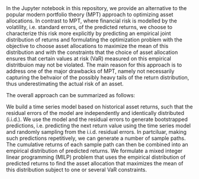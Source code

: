 ##  
In the Jupyter notebook in this repository, we provide an alternative to the popular modern portfolio theory (MPT) approach to optimizing asset allocations. In contrast to MPT, where financial risk is modelled by the volatility, i.e. standard errors, of the predicted returns, we choose to characterize this risk more explicitly by predicting an empirical joint distribution of returns and formulating the optimization problem with the objective to choose asset allocations to maximize the mean of this distribution and with the constraints that the choice of asset allocation ensures that certain values at risk (VaR) measured on this empirical distritbuion may not be violated. The main reason for this approach is to address one of the major drawbacks of MPT, namely not necessarily capturing the behvaior of the possibly heavy tails of the return distribution, thus underestimating the actual risk of an asset.

The overall approach can be summarized as follows:

We build a time series model based on historical asset returns, such that the residual errors of the model are independently and identically distributed (i.i.d.).
We use the model and the residual errors to generate bootstrapped predictions, i.e. predicting the next return value using the time series model and randomly sampling from the i.i.d. residual errors. In partciluar, making such predictions repetitively, we can generate a number of sample paths. The cumulative returns of each sample path can then be combined into an empirical distribution of predicted returns.
We formulate a mixed integer linear programming (MILP) problem that uses the empirical distribution of predicted returns to find the asset allocation that maximizes the mean of this distribution subject to one or several VaR constraints.
